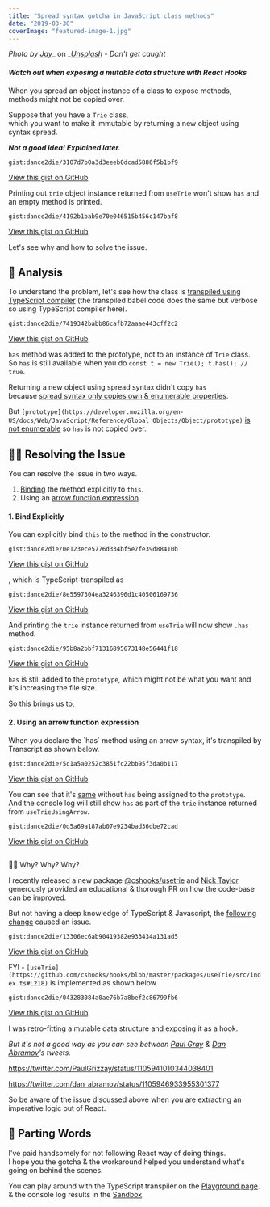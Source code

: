 ```yaml
---
title: "Spread syntax gotcha in JavaScript class methods"
date: "2019-03-30"
coverImage: "featured-image-1.jpg"
---
```


_Photo by_ [_Jay_](https://unsplash.com/photos/dkFJST9zZZo?utm_source=unsplash&utm_medium=referral&utm_content=creditCopyText)_ on _[_Unsplash_](https://unsplash.com/search/photos/pokeball?utm_source=unsplash&utm_medium=referral&utm_content=creditCopyText) _- Don't get caught_

#### _Watch out when exposing a mutable data structure with React Hooks_

When you spread an object instance of a class to expose methods, methods might not be copied over.

Suppose that you have a `Trie` class,  
which you want to make it immutable by returning a new object using syntax spread.

**_Not a good idea! Explained later._**

``gist:dance2die/3107d7b0a3d3eeeb0dcad5886f5b1bf9``

<a href="https://gist.github.com/dance2die/3107d7b0a3d3eeeb0dcad5886f5b1bf9">View this gist on GitHub</a>

Printing out `trie` object instance returned from `useTrie` won't show `has` and an empty method is printed.

``gist:dance2die/4192b1bab9e70e046515b456c147baf8``

<a href="https://gist.github.com/dance2die/4192b1bab9e70e046515b456c147baf8">View this gist on GitHub</a>

Let's see why and how to solve the issue.

## 🔬 Analysis

To understand the problem, let's see how the class is [transpiled using TypeScript compiler](<https://www.typescriptlang.org/play/index.html#src=class%20Trie%20%7B%0D%0A%20%20has(word)%20%7B%20return%20true%3B%20%7D%0D%0A%7D%0D%0A%0D%0Aclass%20Trie2%20%7B%0D%0A%20%20has%20%3D%20(word)%20%3D%3E%20true%3B%0D%0A%7D%0D%0A>) (the transpiled babel code does the same but verbose so using TypeScript compiler here).

``gist:dance2die/7419342babb86cafb72aaae443cff2c2``

<a href="https://gist.github.com/dance2die/7419342babb86cafb72aaae443cff2c2">View this gist on GitHub</a>

`has` method was added to the prototype, not to an instance of `Trie` class.  
So `has` is still available when you do `const t = new Trie(); t.has(); // true`.

Returning a new object using spread syntax didn't copy `has`  
because [spread syntax only copies own & enumerable properties](https://dmitripavlutin.com/object-rest-spread-properties-javascript/#12ownproperties).

But `[prototype](https://developer.mozilla.org/en-US/docs/Web/JavaScript/Reference/Global_Objects/Object/prototype)` [is not enumerable](https://developer.mozilla.org/en-US/docs/Web/JavaScript/Reference/Global_Objects/Object/prototype) so `has` is not copied over.

## 🧙‍♂️ Resolving the Issue

You can resolve the issue in two ways.

1. [Binding](https://developer.mozilla.org/en-US/docs/Web/JavaScript/Reference/Global_Objects/Function/bind) the method explicitly to `this`.
2. Using an [arrow function expression](https://developer.mozilla.org/en-US/docs/Web/JavaScript/Reference/Functions/Arrow_functions).

#### 1\. Bind Explicitly

You can explicitly bind `this` to the method in the constructor.

``gist:dance2die/0e123ece5776d334bf5e7fe39d88410b``

<a href="https://gist.github.com/dance2die/0e123ece5776d334bf5e7fe39d88410b">View this gist on GitHub</a>

, which is TypeScript-transpiled as

``gist:dance2die/8e5597304ea3246396d1c40506169736``

<a href="https://gist.github.com/dance2die/8e5597304ea3246396d1c40506169736">View this gist on GitHub</a>

And printing the `trie` instance returned from `useTrie` will now show `.has` method.

``gist:dance2die/95b8a2bbf71316895673148e56441f18``

<a href="https://gist.github.com/dance2die/95b8a2bbf71316895673148e56441f18">View this gist on GitHub</a>

`has` is still added to the `prototype`, which might not be what you want and it's increasing the file size.

So this brings us to,

#### 2\. Using an arrow function expression

When you declare the \`has\` method using an arrow syntax, it's transpiled by Transcript as shown below.

``gist:dance2die/5c1a5a0252c3851fc22bb95f3da0b117``

<a href="https://gist.github.com/dance2die/5c1a5a0252c3851fc22bb95f3da0b117">View this gist on GitHub</a>

You can see that it's [same](https://gist.github.com/dance2die/8e5597304ea3246396d1c40506169736#file-transpiled-bound-trie-js) without `has` being assigned to the `prototype`.  
And the console log will still show `has` as part of the `trie` instance returned from `useTrieUsingArrow`.

``gist:dance2die/0d5a69a187ab07e9234bad36dbe72cad``

<a href="https://gist.github.com/dance2die/0d5a69a187ab07e9234bad36dbe72cad">View this gist on GitHub</a>

##

🤦‍♂️ Why? Why? Why?

I recently released a new package [@cshooks/usetrie](https://www.npmjs.com/package/@cshooks/usetrie) and [Nick Taylor](https://www.iamdeveloper.com/) generously provided an educational & thorough PR on how the code-base can be improved.

But not having a deep knowledge of TypeScript & Javascript, the [following change](https://github.com/cshooks/hooks/pull/11#pullrequestreview-219222430) caused an issue.

``gist:dance2die/13306ec6ab90419382e933434a131ad5``

<a href="https://gist.github.com/dance2die/13306ec6ab90419382e933434a131ad5">View this gist on GitHub</a>

FYI - `[useTrie](https://github.com/cshooks/hooks/blob/master/packages/useTrie/src/index.ts#L218)` is implemented as shown below.

``gist:dance2die/043283084a0ae76b7a8bef2c86799fb6``

<a href="https://gist.github.com/dance2die/043283084a0ae76b7a8bef2c86799fb6">View this gist on GitHub</a>

I was retro-fitting a mutable data structure and exposing it as a hook.

_But it's not a good way as you can see between [Paul Gray](https://twitter.com/PaulGrizzay) & [Dan Abramov](https://twitter.com/dan_abramov)'s tweets._

https://twitter.com/PaulGrizzay/status/1105941010344038401

https://twitter.com/dan_abramov/status/1105946933955301377

So be aware of the issue discussed above when you are extracting an imperative logic out of React.

## 🎉 Parting Words

I've paid handsomely for not following React way of doing things.  
I hope you the gotcha & the workaround helped you understand what's going on behind the scenes.

You can play around with the TypeScript transpiler on the [Playground page](<https://www.typescriptlang.org/play/index.html#src=class%20Trie%20%7B%0D%0A%20%20has(word)%20%7B%20return%20true%3B%20%7D%0D%0A%7D%0D%0A%0D%0Aclass%20Trie2%20%7B%0D%0A%20%20has%20%3D%20(word)%20%3D%3E%20true%3B%0D%0A%7D%0D%0A>).  
& the console log results in the [Sandbox](https://codesandbox.io/s/xjm96w0wmp).
